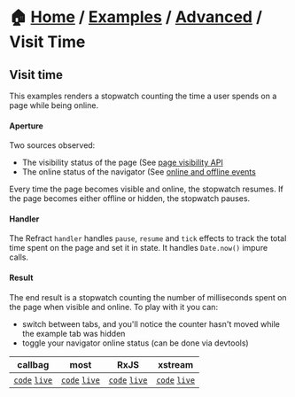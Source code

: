 # 🏠 [Home](../../../) / [Examples](../../) / [Advanced](../) / Visit Time

## Visit time

This examples renders a stopwatch counting the time a user spends on a page while being online.

#### Aperture

Two sources observed:

-   The visibility status of the page (See [page visibility API](https://developer.mozilla.org/en-US/docs/Web/API/Page_Visibility_API)
-   The online status of the navigator (See [online and offline events](https://developer.mozilla.org/en-US/docs/Web/API/NavigatorOnLine/Online_and_offline_events)

Every time the page becomes visible and online, the stopwatch resumes. If the page becomes either offline or hidden, the stopwatch pauses.

#### Handler

The Refract `handler` handles `pause`, `resume` and `tick` effects to track the total time spent on the page and set it in state. It handles `Date.now()` impure calls.

#### Result

The end result is a stopwatch counting the number of milliseconds spent on the page when visible and online. To play with it you can:

-   switch between tabs, and you'll notice the counter hasn't moved while the example tab was hidden
-   toggle your navigator online status (can be done via devtools)

| callbag                        | most                        | RxJS                        | xstream                        |
| ------------------------------ | --------------------------- | --------------------------- | ------------------------------ |
| [`code`](./callbag) [`live`]() | [`code`](./most) [`live`]() | [`code`](./rxjs) [`live`]() | [`code`](./xstream) [`live`]() |
